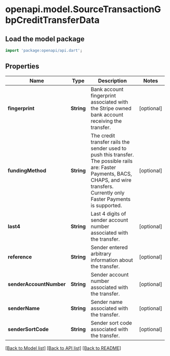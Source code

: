 # openapi.model.SourceTransactionGbpCreditTransferData

## Load the model package
```dart
import 'package:openapi/api.dart';
```

## Properties
Name | Type | Description | Notes
------------ | ------------- | ------------- | -------------
**fingerprint** | **String** | Bank account fingerprint associated with the Stripe owned bank account receiving the transfer. | [optional] 
**fundingMethod** | **String** | The credit transfer rails the sender used to push this transfer. The possible rails are: Faster Payments, BACS, CHAPS, and wire transfers. Currently only Faster Payments is supported. | [optional] 
**last4** | **String** | Last 4 digits of sender account number associated with the transfer. | [optional] 
**reference** | **String** | Sender entered arbitrary information about the transfer. | [optional] 
**senderAccountNumber** | **String** | Sender account number associated with the transfer. | [optional] 
**senderName** | **String** | Sender name associated with the transfer. | [optional] 
**senderSortCode** | **String** | Sender sort code associated with the transfer. | [optional] 

[[Back to Model list]](../README.md#documentation-for-models) [[Back to API list]](../README.md#documentation-for-api-endpoints) [[Back to README]](../README.md)


